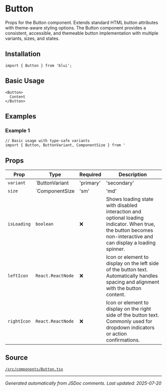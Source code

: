 # Button

Props for the Button component. Extends standard HTML button attributes with theme-aware styling options. The Button component provides a consistent, accessible, and themeable button implementation with multiple variants, sizes, and states.

## Installation

```tsx
import { Button } from 'blui';
```

## Basic Usage

```tsx
<Button>
  Content
</Button>
```

## Examples

### Example 1

```tsx
// Basic usage with type-safe variants
import { Button, ButtonVariant, ComponentSize } from '
```

## Props

| Prop | Type | Required | Description |
|------|------|----------|-------------|
| `variant` | `ButtonVariant | 'primary' | 'secondary' | 'outline' | 'ghost'` | ❌ | Props for the Button component. Extends standard HTML button attributes with theme-aware styling options. The Button component provides a consistent, accessible, and themeable button implementation with multiple variants, sizes, and states. |
| `size` | `ComponentSize | 'sm' | 'md' | 'lg'` | ❌ | Size of the button that affects padding, font size, and overall dimensions. - `sm`: Small button for compact layouts - `md`: Medium button for standard use (default) - `lg`: Large button for prominent actions |
| `isLoading` | `boolean` | ❌ | Shows loading state with disabled interaction and optional loading indicator. When true, the button becomes non-interactive and can display a loading spinner. |
| `leftIcon` | `React.ReactNode` | ❌ | Icon or element to display on the left side of the button text. Automatically handles spacing and alignment with the button content. |
| `rightIcon` | `React.ReactNode` | ❌ | Icon or element to display on the right side of the button text. Commonly used for dropdown indicators or action confirmations. |

## Source

[`/src/components/Button.tsx`](../src/components/Button.tsx)

---

*Generated automatically from JSDoc comments. Last updated: 2025-07-20*
